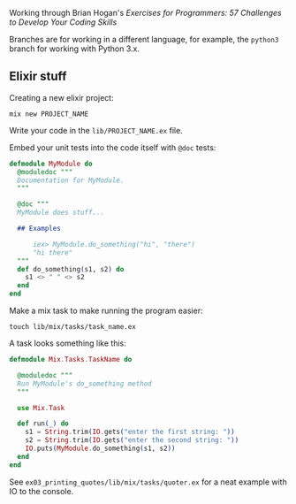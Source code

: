 Working through Brian Hogan's _Exercises for Programmers: 57
Challenges to Develop Your Coding Skills_

Branches are for working in a different language, for example, the
`python3` branch for working with Python 3.x.


## Elixir stuff

Creating a new elixir project:

    mix new PROJECT_NAME

Write your code in the `lib/PROJECT_NAME.ex` file.

Embed your unit tests into the code itself with `@doc` tests:

```elixir
defmodule MyModule do
  @moduledoc """
  Documentation for MyModule.
  """

  @doc """
  MyModule does stuff...

  ## Examples

      iex> MyModule.do_something("hi", "there")
      "hi there"
  """
  def do_something(s1, s2) do
    s1 <> " " <> s2
  end
end

```



Make a mix task to make running the program easier:

    touch lib/mix/tasks/task_name.ex

A task looks something like this:

```elixir
defmodule Mix.Tasks.TaskName do

  @moduledoc """
  Run MyModule's do_something method
  """

  use Mix.Task

  def run(_) do
    s1 = String.trim(IO.gets("enter the first string: "))
    s2 = String.trim(IO.gets("enter the second string: "))
    IO.puts(MyModule.do_something(s1, s2))
  end
end
```

See `ex03_printing_quotes/lib/mix/tasks/quoter.ex` for a neat example
with IO to the console.
